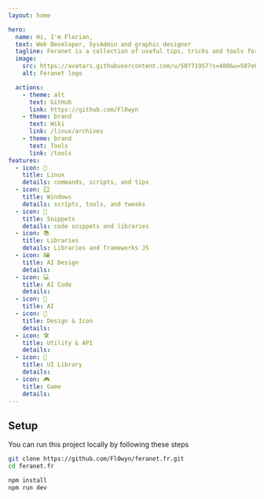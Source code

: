 ```yaml
---
layout: home

hero:
  name: Hi, I'm Florian,
  text: Web Developer, SysAdmin and graphic designer
  tagline: Feranet is a collection of useful tips, tricks and tools for developers and creators
  image:
    src: https://avatars.githubusercontent.com/u/50771957?s=400&u=587e04864f43ea638bcce565d782ddc3eb356a16&v=4
    alt: Feranet logo

  actions:
    - theme: alt
      text: GitHub
      link: https://github.com/Fl0wyn
    - theme: brand
      text: Wiki
      link: /linux/archives
    - theme: brand
      text: Tools
      link: /tools
features:
  - icon: 🐧
    title: Linux
    details: commands, scripts, and tips
  - icon: 🪟
    title: Windows
    details: scripts, tools, and tweaks
  - icon: 📝
    title: Snippets
    details: code snippets and libraries
  - icon: 📚
    title: Libraries
    details: Libraries and frameworks JS
  - icon: 🖼️
    title: AI Design
    details:
  - icon: 💻
    title: AI Code
    details:
  - icon: 🤖
    title: AI
  - icon: 🎨
    title: Design & Icon
    details:
  - icon: 🛠
    title: Utility & API
    details:
  - icon: 📱
    title: UI Library
    details:
  - icon: 🎮
    title: Game
    details:
---
```


## Setup

You can run this project locally by following these steps

```sh
git clone https://github.com/Fl0wyn/feranet.fr.git
cd feranet.fr

npm install
npm run dev
```
